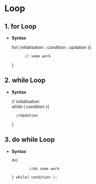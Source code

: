 # Loop

## 1. for Loop
- **Syntax**  
                  
    for( initialisation ; condition ; updation ){
      
            // some work
    }                
      
## 2. while Loop
- **Syntax**      
                     
    // initialisation    
    while ( condition ){  
          
        //Updation  

    }              
          
## 3. do while Loop
- **Syntax**
            
      do{

              //do some work

      } while( condition );


  
